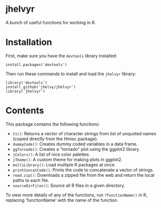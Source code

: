 # jhelvyr
A bunch of useful functions for working in R.

# Installation

First, make sure you have the `devtools` library installed:

`install.packages('devtools')`

Then run these commands to install and load the `jhelvyr` library:

```
library('devtools')
install_github('jhelvy/jhelvyr')
library('jhelvyr')
```

# Contents

This package contains the following functions:

* `Cs()`: Returns a vector of character strings from list of unquoted names (copied directly from the Hmisc package).
* `dummyCode()`: Creates dummy coded variables in a data frame.
* `ggTornado()`: Creates a "tornado" plot using the ggplot2 library.
* `jColors()`: A list of nice color palettes.
* `jTheme()`: A custom theme for making plots in ggplot2.
* `multiLibrary()`: Load multiple R packages at once.
* `printConcatCode()`: Prints the code to concatenate a vector of strings.
* `read.zip()`: Downloads a zipped file from the web and return the local paths to each file.
* `sourceDirFiles()`: Source all R files in a given directory.

To view more details of any of the functions, run `?functionName()` in R, replacing 'functionName' with the name of the function.


